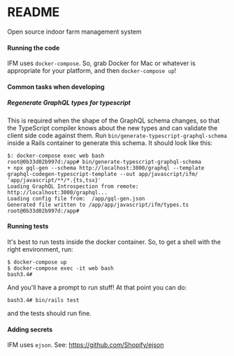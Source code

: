# README

Open source indoor farm management system

#### Running the code

IFM uses `docker-compose`. So, grab Docker for Mac or whatever is appropriate for your platform, and then `docker-compose up`!

#### Common tasks when developing

##### Regenerate GraphQL types for typescript

This is required when the shape of the GraphQL schema changes, so that the TypeScript compiler knows about the new types and can validate the client side code against them. Run `bin/generate-typescript-graphql-schema` inside a Rails container to generate this schema. It should look like this:

```
$: docker-compose exec web bash
root@0b33d02b997d:/app# bin/generate-typescript-graphql-schema
+ npx gql-gen --schema http://localhost:3000/graphql --template graphql-codegen-typescript-template --out app/javascript/ifm/ 'app/javascript/**/*.{ts,tsx}'
Loading GraphQL Introspection from remote: http://localhost:3000/graphql...
Loading config file from:  /app/gql-gen.json
Generated file written to /app/app/javascript/ifm/types.ts
root@0b33d02b997d:/app#
```

#### Running tests

It's best to run tests inside the docker container. So, to get a shell with the right environment, run:

```
$ docker-compose up
$ docker-compose exec -it web bash
bash3.4#
```

And you'll have a prompt to run stuff! At that point you can do:

```
bash3.4# bin/rails test
```

and the tests should run fine.

#### Adding secrets

IFM uses `ejson`. See: https://github.com/Shopify/ejson

